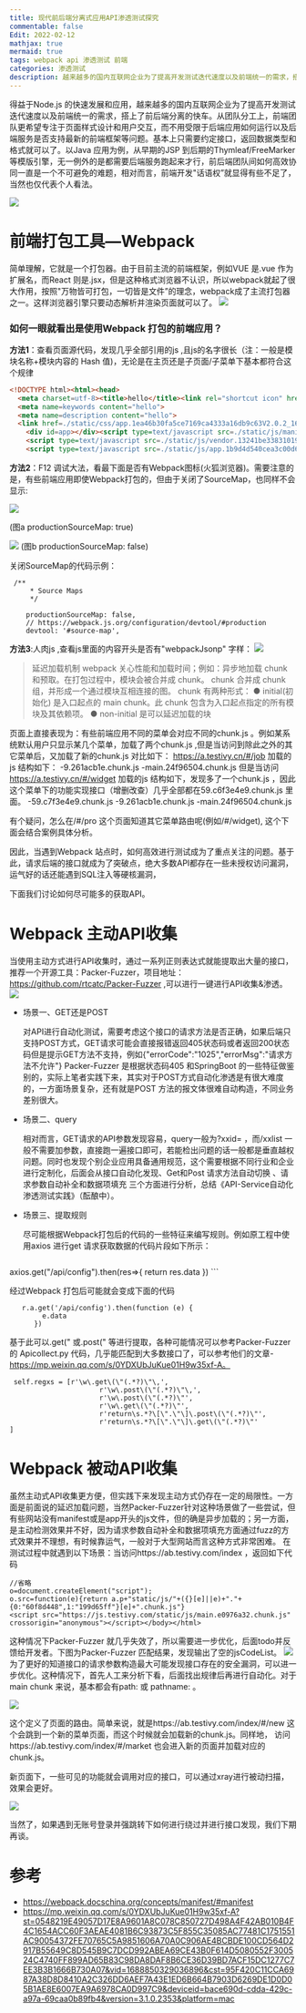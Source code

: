 ```yaml
---
title: 现代前后端分离式应用API渗透测试探究
commentable: false
Edit: 2022-02-12
mathjax: true
mermaid: true
tags: webpack api 渗透测试 前端
categories: 渗透测试
description: 越来越多的国内互联网企业为了提高开发测试迭代速度以及前端统一的需求，搭上了前后端分离的快车。基于新的前端框架，如何更高效的进行API测试就变得越加重要。
---
```


得益于Node.js 的快速发展和应用，越来越多的国内互联网企业为了提高开发测试迭代速度以及前端统一的需求，搭上了前后端分离的快车。从团队分工上，前端团队更希望专注于页面样式设计和用户交互，而不用受限于后端应用如何运行以及后端服务是否支持最新的前端框架等问题。基本上只需要约定接口，返回数据类型和格式就可以了。以Java 应用为例，从早期的JSP 到后期的Thymleaf/FreeMarker 等模版引擎，无一例外的是都需要后端服务跑起来才行，前后端团队间如何高效协同一直是一个不可避免的难题，相对而言，前端开发"话语权”就显得有些不足了，当然也仅代表个人看法。

<img src="/assets/markdown-img-paste-20220212152732140.png">

# 前端打包工具—Webpack
简单理解，它就是一个打包器。由于目前主流的前端框架，例如VUE 是.vue 作为扩展名，而React 则是.jsx，但是这种格式浏览器不认识，所以webpack就起了很大作用，按照"万物皆可打包，一切皆是文件”的理念，webpack成了主流打包器之一。这样浏览器引擎只要动态解析并渲染页面就可以了。
![](../assets/2022-02-12-现代前后端分离式应用API渗透测试探究/markdown-img-paste-20220212153237533.png)
### 如何一眼就看出是使用Webpack 打包的前端应用？
**方法1**：查看页面源代码，发现几乎全部引用的js ,且js的名字很长（注：一般是模块名称+模块内容的 Hash 值)，无论是在主页还是子页面/子菜单下基本都符合这个规律
```html
<!DOCTYPE html><html><head>
  <meta charset=utf-8><title>hello</title><link rel="shortcut icon" href=static/img/logo_white.svg><meta name=viewport content="width=device-width,initial-scale=1,minimum-scale=1,maximum-scale=1,user-scalable=no">
  <meta name=keywords content="hello">
  <meta name=description content="hello">
  <link href=./static/css/app.1ea46b30fa5ce7169ca4333a16db9c63V2.0.2_1610699496426.css rel=stylesheet></head><body style=overflow-y:scroll;>
    <div id=app></div><script type=text/javascript src=./static/js/manifest.774ee312c120e271e58dV2.0.2_1610699496426.js></script>
    <script type=text/javascript src=./static/js/vendor.13241be33831019166e6V2.0.2_1610699496426.js></script>
    <script type=text/javascript src=./static/js/app.1b9d4d540cea3c00d632V2.0.2_1610699496426.js></script></body></html>
```
**方法2**：F12 调试大法，看最下面是否有Webpack图标(火狐浏览器)。需要注意的是，有些前端应用即使Webpack打包的，但由于关闭了SourceMap，也同样不会显示:

![](../assets/2022-02-12-现代前后端分离式应用API渗透测试探究/markdown-img-paste-20220212153635792.png)

 (图a productionSourceMap: true)

![](../assets/2022-02-12-现代前后端分离式应用API渗透测试探究/markdown-img-paste-20220212153910445.png)
 (图b productionSourceMap: false)

 关闭SourceMap的代码示例：
 ```
  /**
      * Source Maps
      */
 ​
     productionSourceMap: false,
     // https://webpack.js.org/configuration/devtool/#production
     devtool: '#source-map',

```
**方法3**:人肉js ,查看js里面的内容开头是否有"webpackJsonp" 字样：
![](../assets/2022-02-12-现代前后端分离式应用API渗透测试探究/markdown-img-paste-20220212154115146.png)

>延迟加载机制
webpack 关心性能和加载时间；例如：异步地加载 chunk 和预取。在打包过程中，模块会被合并成 chunk。 chunk 合并成 chunk 组，并形成一个通过模块互相连接的图。
chunk 有两种形式：
● initial(初始化) 是入口起点的 main chunk。此 chunk 包含为入口起点指定的所有模块及其依赖项。
● non-initial 是可以延迟加载的块

页面上直接表现为：有些前端应用不同的菜单会对应不同的chunk.js 。例如某系统默认用户只显示某几个菜单，加载了两个chunk.js ,但是当访问到除此之外的其它菜单后，又加载了新的chunk.js
对比如下：
https://a.testivy.cn/#/job
加载的js 结构如下：
-9.261acb1e.chunk.js
-main.24f96504.chunk.js
但是当访问 https://a.testivy.cn/#/widget
加载的js 结构如下，发现多了一个chunk.js ，因此这个菜单下的功能实现接口（增删改查）几乎全部都在59.c6f3e4e9.chunk.js 里面。
-59.c7f3e4e9.chunk.js
-9.261acb1e.chunk.js
-main.24f96504.chunk.js

有个疑问，怎么在/#/pro 这个页面知道其它菜单路由呢(例如/#/widget), 这个下面会结合案例具体分析。

因此，当遇到Webpack 站点时，如何高效进行测试成为了重点关注的问题。基于此，请求后端的接口就成为了突破点，绝大多数API都存在一些未授权访问漏洞，运气好的话还能遇到SQL注入等硬核漏洞，

下面我们讨论如何尽可能多的获取API。
# Webpack 主动API收集
  当使用主动方式进行API收集时，通过一系列正则表达式就能提取出大量的接口，推荐一个开源工具：Packer-Fuzzer，项目地址：https://github.com/rtcatc/Packer-Fuzzer ,可以进行一键进行API收集&渗透。
![](../assets/2022-02-12-现代前后端分离式应用API渗透测试探究/markdown-img-paste-20220212154733693.png)

- 场景一、GET还是POST

    对API进行自动化测试，需要考虑这个接口的请求方法是否正确，如果后端只支持POST方式，GET请求可能会直接报错返回405状态码或者返回200状态码但是提示GET方法不支持，例如{"errorCode":"1025","errorMsg":"请求方法不允许"}
Packer-Fuzzer 是根据状态码405 和SpringBoot 的一些特征做鉴别的，实际上笔者实践下来，其实对于POST方式自动化渗透是有很大难度的，一方面场景复杂，还有就是POST 方法的报文体很难自动构造，不同业务差别很大。
- 场景二、query

    相对而言，GET请求的API参数发现容易，query一般为?xxid= ，而/xxlist 一般不需要加参数，直接跑一遍接口即可，若能检出问题的话一般都是垂直越权问题。同时也发现个别企业应用具备通用规范，这个需要根据不同行业和企业进行定制化，后面会从接口自动化发现、Get和Post 请求方法自动切换 、请求参数自动补全和数据项填充 三个方面进行分析，总结《API-Service自动化渗透测试实践》（酝酿中）。
- 场景三、提取规则

    尽可能根据Webpack打包后的代码的一些特征来编写规则。例如原工程中使用axios 进行get 请求获取数据的代码片段如下所示：

    ```
 axios.get("/api/config").then(res=>{
            return res.data
        })
        ```

经过Webpack 打包后可能就会变成下面的代码

```
   r.a.get('/api/config').then(function (e) {
        e.data
      })
```

基于此可以.get(" 或.post(" 等进行提取，各种可能情况可以参考Packer-Fuzzer 的 Apicollect.py 代码，几乎能匹配到大多数接口了，可以参考他们的文章-https://mp.weixin.qq.com/s/0YDXUbJuKue01H9w35xf-A。

```
 self.regxs = [r'\w\.get\(\"(.*?)\"\,',                    
                      r'\w\.post\(\"(.*?)\"\,',
                      r'\w\.post\(\"(.*?)\"',                   
                      r'\w\.get\(\"(.*?)\"',                    
                      r'return\s.*?\[\".\"\]\.post\(\"(.*?)\"',
                      r'return\s.*?\[\".\"\]\.get\(\"(.*?)\"'              ]
```

# Webpack 被动API收集
 虽然主动式API收集更方便，但实践下来发现主动方式仍存在一定的局限性。一方面是前面说的延迟加载问题，当然Packer-Fuzzer针对这种场景做了一些尝试，但有些网站没有manifest或是app开头的js文件，但的确是异步加载的；另一方面，是主动检测效果并不好，因为请求参数自动补全和数据项填充方面通过fuzz的方式效果并不理想，有时候靠运气，一般对于大型网站而言这种方式非常困难。
 在测试过程中就遇到以下场景：当访问https://ab.testivy.com/index ，返回如下代码
 ```
//省略
o=document.createElement("script");
o.src=function(e){return a.p+"static/js/"+({}[e]||e)+"."+{0:"60f8d448",1:"199d65ff"}[e]+".chunk.js"}
<script src="https://js.testivy.com/static/js/main.e0976a32.chunk.js" crossorigin="anonymous"></script></body></html>
```
这种情况下Packer-Fuzzer 就几乎失效了，所以需要进一步优化，后面todo并反馈给开发者。下图为Packer-Fuzzer 匹配结果，发现输出了空的jsCodeList。
![](../assets/2022-02-12-现代前后端分离式应用API渗透测试探究/markdown-img-paste-20220212154828811.png)
为了更好的知道接口的请求参数构造最大可能发现接口存在的安全漏洞，可以进一步优化。这种情况下，首先人工来分析下看，后面找出规律后再进行自动化。对于main chunk 来说，基本都会有path: 或 pathname: 。

![](../assets/2022-02-12-现代前后端分离式应用API渗透测试探究/markdown-img-paste-20220212154843974.png)

这个定义了页面的路由。简单来说，就是https://ab.testivy.com/index/#/new 这个会跳到一个新的菜单页面，而这个时候就会加载新的chunk.js。同样地，
访问https://ab.testivy.com/index/#/market 也会进入新的页面并加载对应的chunk.js。

新页面下，一些可见的功能就会调用对应的接口，可以通过xray进行被动扫描，效果会更好。

![](../assets/2022-02-12-现代前后端分离式应用API渗透测试探究/markdown-img-paste-20220212154915921.png)

当然了，如果遇到无账号登录并强跳转下如何进行绕过并进行接口发现，我们下期再谈。

# 参考
- https://webpack.docschina.org/concepts/manifest/#manifest
- https://mp.weixin.qq.com/s/0YDXUbJuKue01H9w35xf-A?st=0548219E49057D17E8A9601A8C078C850727D498A4F42AB010B4F4C1654ACC60F3AEAE4081B6C93873C5F855C35085AC77481C1751551AC90054372FE70765C5A9851606A70A0C906AE4BCBDE100CD564D2917B55649C8D545B9C7DCD992ABEA69CE43B0F614D5080552F300524C4740FF899AD65B83C98DA8DAF8B6CE36D39BD7ACF15DC1277C7EE3B3B1666B730A07&vid=1688850329036896&cst=95F420C11CCA6987A38D8D8410A2C326DD6AEF7A43E1ED6B664B7903D6269DE1D0D05B1AE8E6007EA9A6978CA0D997C9&deviceid=bace690d-cdda-429c-a97a-69caa0b89fb4&version=3.1.0.2353&platform=mac

